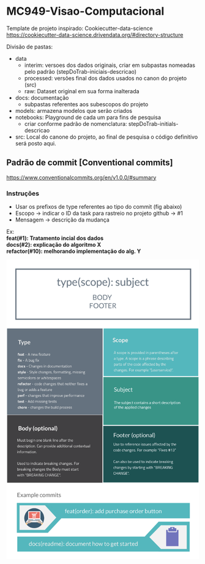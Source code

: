 # MC949-Visao-Computacional

Template de projeto inspirado: Cookiecutter-data-science
https://cookiecutter-data-science.drivendata.org/#directory-structure

Divisão de pastas:
- data
    - interim: versoes dos dados originais, criar em subpastas nomeadas pelo padrão (stepDoTrab-iniciais-descricao) 
    - processed: versões final dos dados usados no canon do projeto (src)
    - raw: Dataset original em sua forma inalterada
- docs: documentação
    - subpastas referentes aos subescopos do projeto
- models: armazena modelos que serão criados
- notebooks: Playground de cada um para fins de pesquisa
    - criar conforme padrão de nomenclatura: stepDoTrab-initials-descricao
- src: Local do canone do projeto, ao final de pesquisa o código definitivo será posto aqui.


## Padrão de commit [Conventional commits]
https://www.conventionalcommits.org/en/v1.0.0/#summary 

### Instruções
- Usar os prefixos de type referentes ao tipo do commit (fig abaixo)
- Escopo    -> indicar o ID da task para rastreio no projeto github -> #1
- Mensagem  -> descrição da mudança 

Ex:  
**feat(#1): Tratamento incial dos dados**  
**docs(#2): explicação do algoritmo X**  
**refactor(#10): melhorando implementação do alg. Y**

![conventionalCommits](./docs/Project-Organization/conventionalCommit.png)